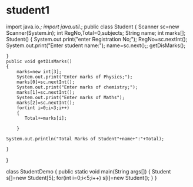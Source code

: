 # student1
import java.io.*;
import java.util.*;
public class Student {
    Scanner sc=new Scanner(System.in);
    int RegNo,Total=0,subjects;
    String name;
    int marks[];
    Student()
    {
        System.out.print("enter Registration No;");
        RegNo=sc.nextInt();
        System.out.print("Enter student name:");
        name=sc.next();;
        getDisMarks();
    
    }
    public void getDisMarks()
    {
        marks=new int[3];
        System.out.print("Enter marks of Physics;");
        marks[0]=sc.nextInt();
        System.out.print("Enter marks of chemistry;");
        marks[1]=sc.nextInt();
        System.out.print("Enter marks of Maths");
        marks[2]=sc.nextInt();
        for(int i=0;i<3;i++)
        {
           Total+=marks[i];
          
        }
    
    System.out.println("Total Marks of Student"+name+":"+Total);
    
    }
}

class StudentDemo
{
    public static void main(String args[])
    {
        Student s[]=new Student[5];
        for(int i=0;i<5;i++)
            s[i]=new Student();
    }
    }
